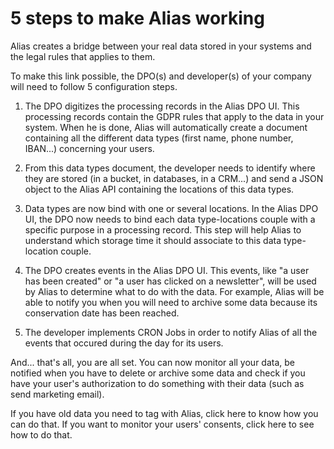 # 5 steps to make Alias working

Alias creates a bridge between your real data stored in your systems and the legal rules that applies to them. 

To make this link possible, the DPO(s) and developer(s) of your company will need to follow 5 configuration steps.

1. The DPO digitizes the processing records in the Alias DPO UI. This processing records contain the GDPR rules that apply to the data in your system. When he is done, Alias will automatically create a document containing all the different data types (first name, phone number, IBAN...) concerning your users. 

2. From this data types document, the developer needs to identify where they are stored (in a bucket, in databases, in a CRM...) and send a JSON object to the Alias API containing the locations of this data types. 

3. Data types are now bind with one or several locations. In the Alias DPO UI, the DPO now needs to bind each data type-locations couple with a specific purpose in a processing record. This step will help Alias to understand which storage time it should associate to this data type-location couple.

4. The DPO creates events in the Alias DPO UI. This events, like "a user has been created" or "a user has clicked on a newsletter", will be used by Alias to determine what to do with the data. For example, Alias will be able to notify you when you will need to archive some data because its conservation date has been reached.

5. The developer implements CRON Jobs in order to notify Alias of all the events that occured during the day for its users. 

And... that's all, you are all set. You can now monitor all your data, be notified when you have to delete or archive some data and check if you have your user's authorization to do something with their data (such as send marketing email).

If you have old data you need to tag with Alias, click here to know how you can do that.
If you want to monitor your users' consents, click here to see how to do that. 
